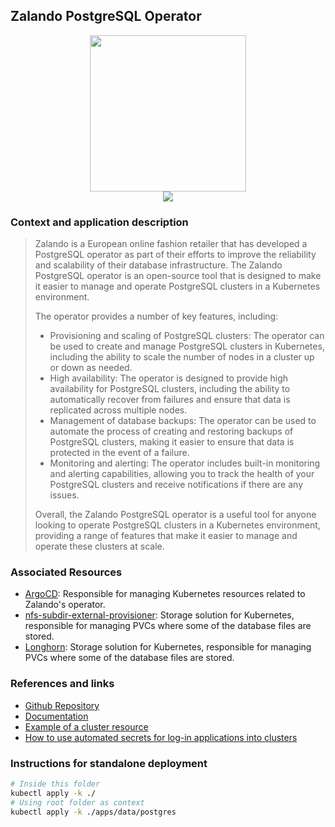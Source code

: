 ## Zalando PostgreSQL Operator

<p align="center">
<img width="250" height="250" src="https://opensource.zalando.com/postgres-operator/docs/diagrams/logo.png"></br><img src="https://img.shields.io/github/v/release/zalando/postgres-operator?label=Latest%20Version&logo=github&style=for-the-badge">
</p>

 ### Context and application description

> Zalando is a European online fashion retailer that has developed a PostgreSQL operator as part of their efforts to improve the reliability and scalability of their database infrastructure. The Zalando PostgreSQL operator is an open-source tool that is designed to make it easier to manage and operate PostgreSQL clusters in a Kubernetes environment.
>
> The operator provides a number of key features, including:
> - Provisioning and scaling of PostgreSQL clusters: The operator can be used to create and manage PostgreSQL clusters in Kubernetes, including the ability to scale the number of nodes in a cluster up or down as needed.
> - High availability: The operator is designed to provide high availability for PostgreSQL clusters, including the ability to automatically recover from failures and ensure that data is replicated across multiple nodes.
> - Management of database backups: The operator can be used to automate the process of creating and restoring backups of PostgreSQL clusters, making it easier to ensure that data is protected in the event of a failure.
> - Monitoring and alerting: The operator includes built-in monitoring and alerting capabilities, allowing you to track the health of your PostgreSQL clusters and receive notifications if there are any issues.
>
> Overall, the Zalando PostgreSQL operator is a useful tool for anyone looking to operate PostgreSQL clusters in a Kubernetes environment, providing a range of features that make it easier to manage and operate these clusters at scale.

### Associated Resources

- [ArgoCD][argo-uri]: Responsible for managing Kubernetes resources related to Zalando's operator.
- [nfs-subdir-external-provisioner][nfs-uri]: Storage solution for Kubernetes, responsible for managing PVCs where some of the database files are stored.
- [Longhorn][longhorn-uri]: Storage solution for Kubernetes, responsible for managing PVCs where some of the database files are stored.

### References and links

- [Github Repository][github-uri]
- [Documentation][docs-uri]
- [Example of a cluster resource][example-uri]
- [How to use automated secrets for log-in applications into clusters][howto-uri]

### Instructions for standalone deployment

```bash
# Inside this folder
kubectl apply -k ./
# Using root folder as context
kubectl apply -k ./apps/data/postgres
```

[github-uri]: https://github.com/zalando/postgres-operator
[argo-uri]: https://github.com/gruberdev/homelab/tree/main/apps/argocd
[nfs-uri]: https://github.com/gruberdev/homelab/tree/main/apps/data/nfs
[longhorn-uri]: https://github.com/gruberdev/homelab/tree/main/apps/monitoring/longhorn
[howto-uri]: https://github.com/gruberdev/homelab/blob/f7981240d33ca1679587d206364b039d6191d7bf/apps/home/ha/base/deployment.yaml#L46-L51
[example-uri]: https://github.com/zalando/postgres-operator/blob/master/manifests/complete-postgres-manifest.yaml
[docs-uri]: https://postgres-operator.readthedocs.io/en/latest/
